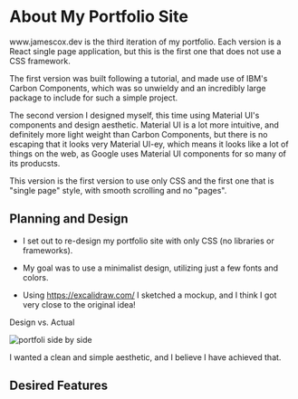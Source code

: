 # About My Portfolio Site

<p> www.jamescox.dev is the third iteration of my portfolio. Each version is a React single page application, but this is the first one that does not use a CSS framework.</p>

<p> The first version was built following a tutorial, and made use of IBM's Carbon Components, which was so unwieldy and an incredibly large package to include for such a simple project. </p>

<p> The second version I designed myself, this time using Material UI's components and design aesthetic. Material UI is a lot more intuitive, and definitely more light weight than Carbon Components, but there is no escaping that it looks very Material UI-ey, which means it looks like a lot of things on the web, as Google uses Material UI components for so many of its producsts. </p>

<p> This version is the first version to use only CSS and the first one that is "single page" style, with smooth scrolling and no "pages". </p>

## Planning and Design

- I set out to re-design my portfolio site with only CSS (no libraries or frameworks). 

- My goal was to use a minimalist design, utilizing just a few fonts and colors.

- Using https://excalidraw.com/ I sketched a mockup, and I think I got very close to the original idea!

<p> Design vs. Actual </p>

![portfoli side by side](https://user-images.githubusercontent.com/47455758/109177973-fc0f9980-774d-11eb-9266-90bd1a0967e3.png)


<p> I wanted a clean and simple aesthetic, and I believe I have achieved that. </p>

## Desired Features

